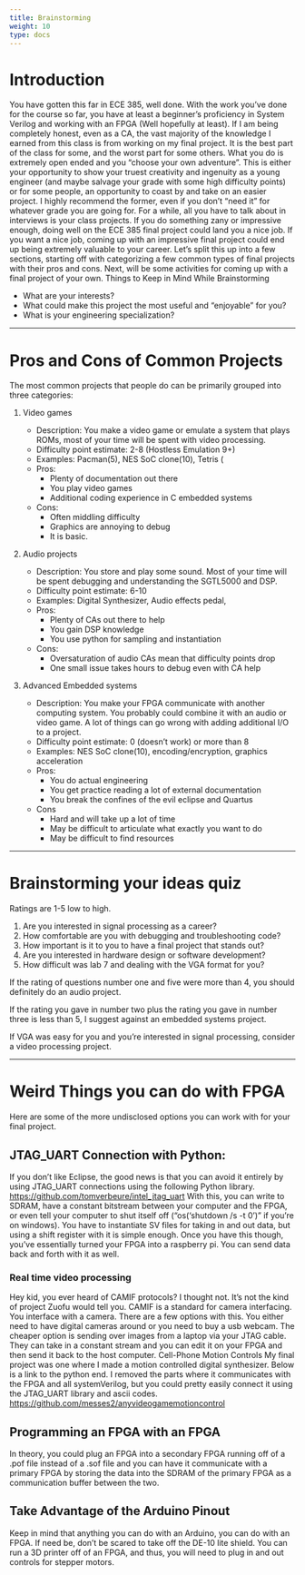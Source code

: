 ```yaml
---
title: Brainstorming
weight: 10
type: docs
---
```


# Introduction
You have gotten this far in ECE 385, well done. With the work you’ve done for the course so far, you have at least a beginner’s proficiency in System Verilog and working with an FPGA (Well hopefully at least). If I am being completely honest, even as a CA, the vast majority of the knowledge I earned from this class is from working on my final project. 
It is the best part of the class for some, and the worst part for some others. What you do is extremely open ended and you “choose your own adventure”. This is either your opportunity to show your truest creativity and ingenuity as a young engineer (and maybe salvage your grade with some high difficulty points) or for some people, an opportunity to coast by and take on an easier project. I highly recommend the former, even if you don’t “need it” for whatever grade you are going for. For a while, all you have to talk about in interviews is your class projects. If you do something zany or impressive enough, doing well on the ECE 385 final project could land you a nice job. If you want a nice job, coming up with an impressive final project could end up being extremely valuable to your career. 
Let’s split this up into a few sections, starting off with categorizing a few common types of final projects with their pros and cons. Next, will be some activities for coming up with a final project of your own.
Things to Keep in Mind While Brainstorming
- What are your interests?
- What could make this project the most useful and “enjoyable” for you?
- What is your engineering specialization? 

---

# Pros and Cons of Common Projects

The most common projects that people do can be primarily grouped into three categories:
1. Video games
      - Description: You make a video game or emulate a system that plays ROMs, most of your time will be spent with video processing.
      - Difficulty point estimate: 2-8 (Hostless Emulation 9+)
      - Examples: Pacman(5), NES SoC clone(10), Tetris (
      - Pros:
         * Plenty of documentation out there 
         * You play video games
         * Additional coding experience in C embedded systems
      - Cons:
         * Often middling difficulty
         * Graphics are annoying to debug
         * It is basic.


2. Audio projects
      - Description: You store and play some sound. Most of your time will be spent debugging and understanding the SGTL5000 and DSP.
      - Difficulty point estimate: 6-10
      - Examples: Digital Synthesizer, Audio effects pedal, 
      - Pros:
         * Plenty of CAs out there to help 
         * You gain DSP knowledge
         * You use python for sampling and instantiation
      - Cons:
         * Oversaturation of audio CAs mean that difficulty points drop
         * One small issue takes hours to debug even with CA help


3. Advanced Embedded systems
      - Description: You make your FPGA communicate with another computing system. You probably could combine it with an audio or video game. A lot of things can go wrong with adding additional I/O to a project.
      - Difficulty point estimate: 0 (doesn’t work) or more than 8
      - Examples:  NES SoC clone(10), encoding/encryption, graphics acceleration
      - Pros: 
         * You do actual engineering
         * You get practice reading a lot of external documentation
         * You break the confines of the evil eclipse and Quartus
      - Cons
         * Hard and will take up a lot of time
         * May be difficult to articulate what exactly you want to do
         * May be difficult to find resources
___

# Brainstorming your ideas quiz

Ratings are 1-5 low to high.
1. Are you interested in signal processing as a career? 
2. How comfortable are you with debugging and troubleshooting code?
3. How important is it to you to have a final project that stands out?
4. Are you interested in hardware design or software development?
5. How difficult was lab 7 and dealing with the VGA format for you?

If the rating of questions number one and five were more than 4, you should definitely do an audio project. 


If the rating you gave in number two plus the rating you gave in number three is less than 5, I suggest against an embedded systems project.


If VGA was easy for you and you’re interested in signal processing, consider a video processing project. 


___

# Weird Things you can do with FPGA

Here are some of the more undisclosed options you can work with for your final project.


## JTAG_UART Connection with Python:

If you don’t like Eclipse, the good news is that you can avoid it entirely by using JTAG_UART connections using the following Python library.
https://github.com/tomverbeure/intel_jtag_uart
With this, you can write to SDRAM, have a constant bitstream between your computer and the FPGA, or even tell your computer to shut itself off (“os(‘shutdown /s -t 0’)” if you’re on windows). You have to instantiate SV files for taking in and out data, but using a shift register with it is simple enough. Once you have this though, you’ve essentially turned your FPGA into a raspberry pi. You can send data back and forth with  it as well.
### Real time video processing
Hey kid, you ever heard of CAMIF protocols? I thought not. It’s not the kind of project Zuofu would tell you. CAMIF is a standard for camera interfacing. You interface with a camera. There are a few options with this. You either need to have digital cameras around or you need to buy a usb webcam. The cheaper option is sending over images from a laptop via your JTAG cable. They can take in a constant stream and you can edit it on your FPGA and then send it back to the host computer.
Cell-Phone Motion Controls
My final project was one where I made a motion controlled digital synthesizer. Below is a link to the python end. I removed the parts where it communicates with the FPGA and all systemVerilog, but you could pretty easily connect it using the JTAG_UART library and ascii codes.
https://github.com/messes2/anyvideogamemotioncontrol




## Programming an FPGA with an FPGA

In theory, you could plug an FPGA into a secondary FPGA running off of a .pof file instead of a .sof file and you can have it communicate with a primary FPGA by storing the data into the SDRAM of the primary FPGA as a communication buffer between the two.




## Take Advantage of the Arduino Pinout

Keep in mind that anything you can do with an Arduino, you can do with an FPGA. If need be, don’t be scared to take off the DE-10 lite shield. You can run a 3D printer off of an FPGA, and thus, you will need to plug in and out controls for stepper motors.
